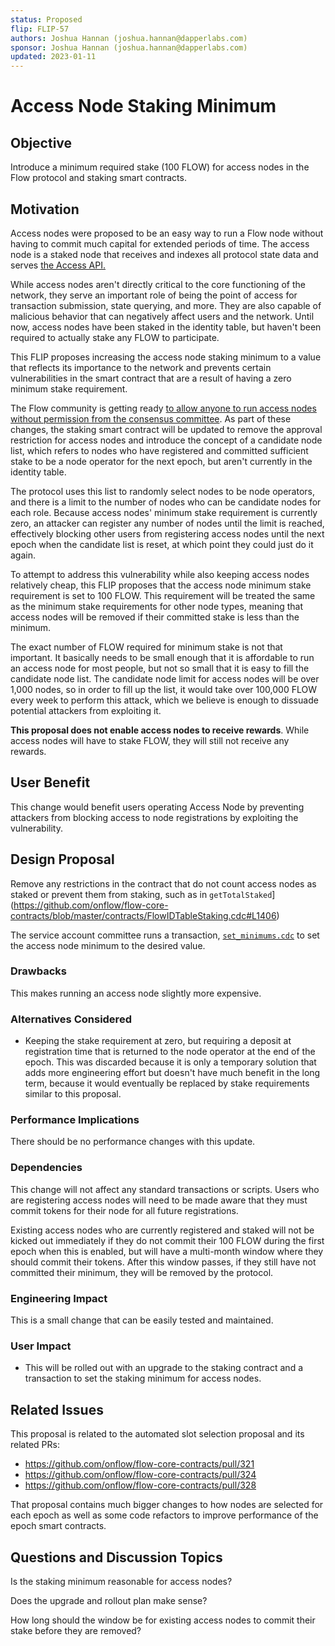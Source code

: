 ```yaml
---
status: Proposed 
flip: FLIP-57
authors: Joshua Hannan (joshua.hannan@dapperlabs.com)
sponsor: Joshua Hannan (joshua.hannan@dapperlabs.com) 
updated: 2023-01-11
---
```


# Access Node Staking Minimum

## Objective

Introduce a minimum required stake (100 FLOW) for access nodes
in the Flow protocol and staking smart contracts.

## Motivation

Access nodes were proposed to be an easy way to run a Flow node
without having to commit much capital for extended periods of time.
The access node is a staked node that receives and indexes
all protocol state data and serves [the Access API.](https://developers.flow.com/nodes/access-api)

While access nodes aren't directly critical to the core functioning
of the network, they serve an important role of being the point
of access for transaction submission, state querying, and more.
They are also capable of malicious behavior that can negatively affect
users and the network. Until now, access nodes have been staked
in the identity table, but haven't been required
to actually stake any FLOW to participate.

This FLIP proposes increasing the access node staking minimum to a value
that reflects its importance to the network and prevents certain vulnerabilities
in the smart contract that are a result of having a zero minimum stake requirement.

The Flow community is getting ready [to allow anyone to run access nodes
without permission from the consensus committee](https://github.com/onflow/flips/blob/main/protocol/20220719-automated-slot-assignment.md). As part of these changes,
the staking smart contract will be updated to remove the approval restriction
for access nodes and introduce the concept of a candidate node list,
which refers to nodes who have registered and committed sufficient stake
to be a node operator for the next epoch,
but aren't currently in the identity table.

The protocol uses this list to randomly select nodes to be node operators,
and there is a limit to the number of nodes who can be candidate nodes for each role.
Because access nodes' minimum stake requirement is currently zero,
an attacker can register any number of nodes until the limit is reached,
effectively blocking other users from registering access nodes
until the next epoch when the candidate list is reset,
at which point they could just do it again.

To attempt to address this vulnerability while also keeping access nodes relatively cheap,
this FLIP proposes that the access node minimum stake requirement is set to 100 FLOW.
This requirement will be treated the same as the minimum stake requirements
for other node types, meaning that access nodes will be removed if their committed
stake is less than the minimum.

The exact number of FLOW required for minimum stake is not that important.
It basically needs to be small enough that it is affordable
to run an access node for most people,
but not so small that it is easy to fill the candidate node list.
The candidate node limit for access nodes will be over 1,000 nodes,
so in order to fill up the list, it would take over 100,000 FLOW every week to perform this attack, which we believe is enough to dissuade potential attackers from exploiting it.

**This proposal does not enable access nodes to receive rewards**.
While access nodes will have to stake FLOW, they will still not receive any rewards.

## User Benefit

This change would benefit users operating Access Node by preventing attackers from blocking access to node registrations by exploiting the vulnerability.

## Design Proposal

Remove any restrictions in the contract that do not count access nodes
as staked or prevent them from staking, such as in
`getTotalStaked`](https://github.com/onflow/flow-core-contracts/blob/master/contracts/FlowIDTableStaking.cdc#L1406)

The service account committee runs a transaction, 
[`set_minimums.cdc`](https://github.com/onflow/flow-core-contracts/blob/master/transactions/idTableStaking/admin/change_minimums.cdc)
to set the access node minimum to the desired value.

### Drawbacks

This makes running an access node slightly more expensive.

### Alternatives Considered

* Keeping the stake requirement at zero, but requiring a deposit at registration time
that is returned to the node operator at the end of the epoch.
This was discarded because it is only a temporary solution that adds
more engineering effort but doesn't have much benefit in the long term,
because it would eventually be replaced
by stake requirements similar to this proposal.

### Performance Implications

There should be no performance changes with this update.

### Dependencies

This change will not affect any standard transactions or scripts.
Users who are registering access nodes will need to be made aware that 
they must commit tokens for their node for all future registrations.

Existing access nodes who are currently registered and staked
will not be kicked out immediately if they do not commit
their 100 FLOW during the first epoch when this is enabled,
but will have a multi-month window where
they should commit their tokens. After this window passes,
if they still have not committed their minimum,
they will be removed by the protocol.

### Engineering Impact

This is a small change that can be easily tested and maintained. 

### User Impact

* This will be rolled out with an upgrade to the staking contract
and a transaction to set the staking minimum for access nodes.

## Related Issues

This proposal is related to the automated slot selection proposal
and its related PRs:
* https://github.com/onflow/flow-core-contracts/pull/321
* https://github.com/onflow/flow-core-contracts/pull/324
* https://github.com/onflow/flow-core-contracts/pull/328

That proposal contains much bigger changes to how nodes are selected
for each epoch as well as some code refactors to improve performance
of the epoch smart contracts.

## Questions and Discussion Topics

Is the staking minimum reasonable for access nodes?

Does the upgrade and rollout plan make sense?

How long should the window be for existing access nodes
to commit their stake before they are removed? 

